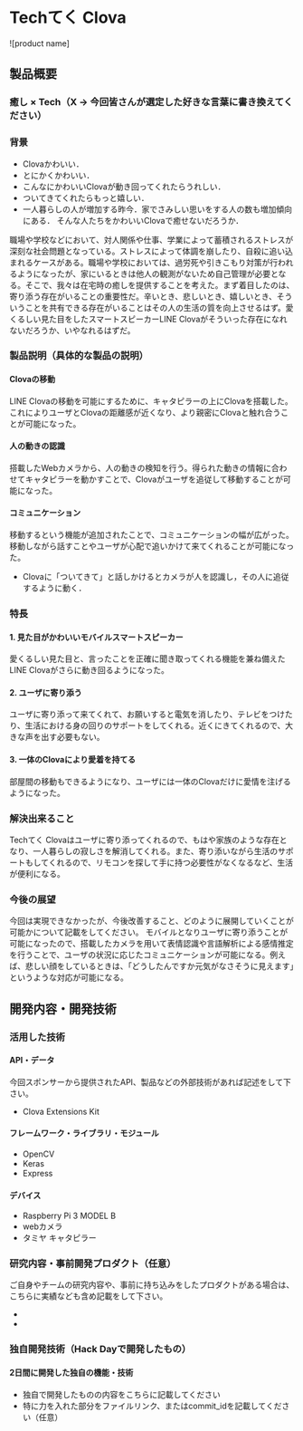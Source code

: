 # Techてく Clova

![product name]

## 製品概要

### 癒し × Tech（X → 今回皆さんが選定した好きな言葉に書き換えてください）

### 背景
- Clovaかわいい．
- とにかくかわいい．
- こんなにかわいいClovaが動き回ってくれたらうれしい．
- ついてきてくれたらもっと嬉しい．
- 一人暮らしの人が増加する昨今．家でさみしい思いをする人の数も増加傾向にある．
そんな人たちをかわいいClovaで癒せないだろうか．

職場や学校などにおいて、対人関係や仕事、学業によって蓄積されるストレスが深刻な社会問題となっている。ストレスによって体調を崩したり、自殺に追い込まれるケースがある。職場や学校においては、過労死や引きこもり対策が行われるようになったが、家にいるときは他人の観測がないため自己管理が必要となる。そこで、我々は在宅時の癒しを提供することを考えた。まず着目したのは、寄り添う存在がいることの重要性だ。辛いとき、悲しいとき、嬉しいとき、そういうことを共有できる存在がいることはその人の生活の質を向上させるはず。愛くるしい見た目をしたスマートスピーカーLINE Clovaがそういった存在になれないだろうか、いやなれるはずだ。



### 製品説明（具体的な製品の説明）
#### Clovaの移動
LINE Clovaの移動を可能にするために、キャタピラーの上にClovaを搭載した。これによりユーザとClovaの距離感が近くなり、より親密にClovaと触れ合うことが可能になった。
#### 人の動きの認識
搭載したWebカメラから、人の動きの検知を行う。得られた動きの情報に合わせてキャタピラーを動かすことで、Clovaがユーザを追従して移動することが可能になった。
#### コミュニケーション
移動するという機能が追加されたことで、コミュニケーションの幅が広がった。移動しながら話すことやユーザが心配で追いかけて来てくれることが可能になった。


- Clovaに「ついてきて」と話しかけるとカメラが人を認識し，その人に追従するように動く．

### 特長

#### 1. 見た目がかわいいモバイルスマートスピーカー
愛くるしい見た目と、言ったことを正確に聞き取ってくれる機能を兼ね備えたLINE Clovaがさらに動き回るようになった。

#### 2. ユーザに寄り添う
ユーザに寄り添って来てくれて、お願いすると電気を消したり、テレビをつけたり、生活における身の回りのサポートをしてくれる。近くにきてくれるので、大きな声を出す必要もない。

#### 3. 一体のClovaにより愛着を持てる
部屋間の移動もできるようになり、ユーザには一体のClovaだけに愛情を注げるようになった。

### 解決出来ること
Techてく Clovaはユーザに寄り添ってくれるので、もはや家族のような存在となり、一人暮らしの寂しさを解消してくれる。また、寄り添いながら生活のサポートもしてくれるので、リモコンを探して手に持つ必要性がなくなるなど、生活が便利になる。


### 今後の展望
今回は実現できなかったが、今後改善すること、どのように展開していくことが可能かについて記載をしてください。
モバイルとなりユーザに寄り添うことが可能になったので、搭載したカメラを用いて表情認識や言語解析による感情推定を行うことで、ユーザの状況に応じたコミュニケーションが可能になる。例えば、悲しい顔をしているときは、「どうしたんですか元気がなさそうに見えます」というような対応が可能になる。


## 開発内容・開発技術
### 活用した技術
#### API・データ
今回スポンサーから提供されたAPI、製品などの外部技術があれば記述をして下さい。
* Clova Extensions Kit

#### フレームワーク・ライブラリ・モジュール
* OpenCV
* Keras
* Express

#### デバイス
* Raspberry Pi 3 MODEL B
* webカメラ
* タミヤ キャタピラー

### 研究内容・事前開発プロダクト（任意）
ご自身やチームの研究内容や、事前に持ち込みをしたプロダクトがある場合は、こちらに実績なども含め記載をして下さい。

* 
* 


### 独自開発技術（Hack Dayで開発したもの）
#### 2日間に開発した独自の機能・技術
* 独自で開発したものの内容をこちらに記載してください
* 特に力を入れた部分をファイルリンク、またはcommit_idを記載してください（任意）
